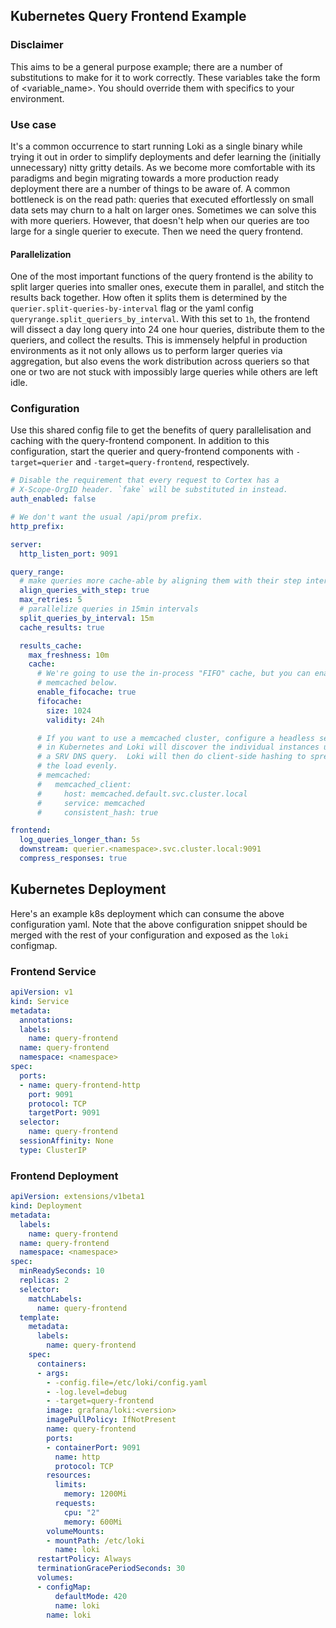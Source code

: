 ## Kubernetes Query Frontend Example

### Disclaimer

This aims to be a general purpose example; there are a number of substitutions to make for it to work correctly. These variables take the form of <variable_name>. You should override them with specifics to your environment.

### Use case

It's a common occurrence to start running Loki as a single binary while trying it out in order to simplify deployments and defer learning the (initially unnecessary) nitty gritty details. As we become more comfortable with its paradigms and begin migrating towards a more production ready deployment there are a number of things to be aware of. A common bottleneck is on the read path: queries that executed effortlessly on small data sets may churn to a halt on larger ones. Sometimes we can solve this with more queriers. However, that doesn't help when our queries are too large for a single querier to execute. Then we need the query frontend.

#### Parallelization

One of the most important functions of the query frontend is the ability to split larger queries into smaller ones, execute them in parallel, and stitch the results back together. How often it splits them is determined by the `querier.split-queries-by-interval` flag or the yaml config `queryrange.split_queriers_by_interval`. With this set to `1h`, the frontend will dissect a day long query into 24 one hour queries, distribute them to the queriers, and collect the results. This is immensely helpful in production environments as it not only allows us to perform larger queries via aggregation, but also evens the work distribution across queriers so that one or two are not stuck with impossibly large queries while others are left idle.

### Configuration

Use this shared config file to get the benefits of query parallelisation and caching with the query-frontend component. In addition to this configuration, start the querier and query-frontend components with `-target=querier` and `-target=query-frontend`, respectively.

```yaml
# Disable the requirement that every request to Cortex has a
# X-Scope-OrgID header. `fake` will be substituted in instead.
auth_enabled: false

# We don't want the usual /api/prom prefix.
http_prefix:

server:
  http_listen_port: 9091

query_range:
  # make queries more cache-able by aligning them with their step intervals
  align_queries_with_step: true
  max_retries: 5
  # parallelize queries in 15min intervals
  split_queries_by_interval: 15m 
  cache_results: true

  results_cache:
    max_freshness: 10m
    cache:
      # We're going to use the in-process "FIFO" cache, but you can enable
      # memcached below.
      enable_fifocache: true
      fifocache:
        size: 1024
        validity: 24h

      # If you want to use a memcached cluster, configure a headless service
      # in Kubernetes and Loki will discover the individual instances using
      # a SRV DNS query.  Loki will then do client-side hashing to spread
      # the load evenly.
      # memcached:
      #   memcached_client:
      #     host: memcached.default.svc.cluster.local
      #     service: memcached
      #     consistent_hash: true

frontend:
  log_queries_longer_than: 5s
  downstream: querier.<namespace>.svc.cluster.local:9091
  compress_responses: true
```


## Kubernetes Deployment

Here's an example k8s deployment which can consume the above configuration yaml. Note that the above configuration snippet should be merged with the rest of your configuration and exposed as the `loki` configmap.

### Frontend Service
```yaml
apiVersion: v1
kind: Service
metadata:
  annotations:
  labels:
    name: query-frontend
  name: query-frontend
  namespace: <namespace>
spec:
  ports:
  - name: query-frontend-http
    port: 9091
    protocol: TCP
    targetPort: 9091
  selector:
    name: query-frontend
  sessionAffinity: None
  type: ClusterIP
```

### Frontend Deployment

```yaml
apiVersion: extensions/v1beta1
kind: Deployment
metadata:
  labels:
    name: query-frontend
  name: query-frontend
  namespace: <namespace>
spec:
  minReadySeconds: 10
  replicas: 2
  selector:
    matchLabels:
      name: query-frontend
  template:
    metadata:
      labels:
        name: query-frontend
    spec:
      containers:
      - args:
        - -config.file=/etc/loki/config.yaml
        - -log.level=debug
        - -target=query-frontend
        image: grafana/loki:<version>
        imagePullPolicy: IfNotPresent
        name: query-frontend
        ports:
        - containerPort: 9091
          name: http
          protocol: TCP
        resources:
          limits:
            memory: 1200Mi
          requests:
            cpu: "2"
            memory: 600Mi
        volumeMounts:
        - mountPath: /etc/loki
          name: loki
      restartPolicy: Always
      terminationGracePeriodSeconds: 30
      volumes:
      - configMap:
          defaultMode: 420
          name: loki
        name: loki
```
